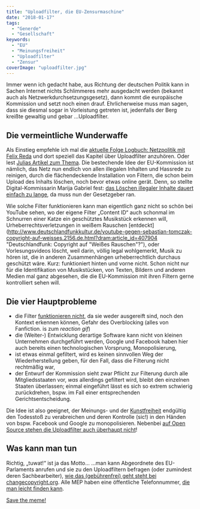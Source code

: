 ```yaml
---
title: "Uploadfilter, die EU-Zensurmaschine"
date: "2018-01-17"
tags:
  - "Generde"
  - "Gesellschaft"
keywords:
  - "EU"
  - "Meinungsfreiheit"
  - "Uploadfilter"
  - "Zensur"
coverImage: "uploadfilter.jpg"
---
```


Immer wenn ich gedacht habe, aus Richtung der deutschen Politik kann in Sachen Internet nichts Schlimmeres mehr ausgedacht werden (bekannt auch als Netzwerkdurchsetzungsgesetz), dann kommt die europäische Kommission und setzt noch einen drauf. Ehrlicherweise muss man sagen, dass sie diesmal sogar in Vorleistung getreten ist, jedenfalls der Berg kreißte gewaltig und gebar …Uploadfilter.

## Die vermeintliche Wunderwaffe

Als Einstieg empfehle ich mal die [aktuelle Folge Logbuch: Netzpolitik mit Felix Reda](https://logbuch-netzpolitik.de/lnp239-faktenfaktura "Logbuch: Netzpolitik, Faktenfaktura") und dort speziell das Kapitel über Uploadfilter anzuhören. Oder lest [Julias Artikel zum Thema](https://juliareda.eu/2017/10/fatale-filter-fehlentscheidungen/ "Felix Reda - Fatale Filter-Fehlentscheidungen: Warum wir es nicht einfach Software überlassen können, das Netz sauber zu halten"). Die bestechende Idee der EU-Kommission ist nämlich, das Netz nun endlich von allen illegalen Inhalten und Hassrede zu reinigen, durch die flächendeckende Installation von Filtern, die schon beim Upload des Inhalts löschen, noch bevor etwas online gerät. Denn, so stellte Digital-Kommissarin Marija Gabriel fest: [das Löschen illegaler Inhalte dauert einfach zu lange](https://netzpolitik.org/2017/illegale-inhalte-im-netz-eu-kommission-setzt-auf-die-vermeintliche-wunderwaffe-upload-filter/ "netzpolitik.org: Illegale Inhalte im Netz: EU-Kommission setzt auf die vermeintliche Wunderwaffe „Upload-Filter“"), da muss nun der Gesetzgeber ran.

Wie solche Filter funktionieren kann man eigentlich ganz nicht so schön bei YouTube sehen, wo der eigene Filter „Content ID“ auch schonmal im Schnurren einer Katze ein geschütztes Musikstück erkennen will, Urheberrechtsverletzungen in weißem Rauschen [entdeckt](http://www.deutschlandfunkkultur.de/youtube-gegen-sebastian-tomczak-copyright-auf-weisses.2156.de.html?dram:article_id=407904 "Deutschlandfunk: Copyright auf "Weißes Rauschen"?"), oder Vorlesungsvideos löscht, weil darin, völlig legal wohlgemerkt, Musik zu hören ist, die in anderen Zusammenhängen urheberrechtlich durchaus geschützt wäre. Kurz: funktioniert hinten und vorne nicht. Schon nicht nur für die Identifikation von Musikstücken, von Texten, Bildern und anderen Medien mal ganz abgesehen, die die EU-Kommission mit ihren Filtern gerne kontrolliert sehen will.

## Die vier Hauptprobleme

- die Filter [funktionieren nicht](https://www.eff.org/deeplinks/2017/02/copyright-law-versus-internet-culture "Copyright Law vs. Internet Culture"), da sie weder ausgereift sind, noch den Kontext erkennen können, Gefahr des Overblocking (alles von Fanfiction. is zum _reaction gif_)
- die (Weiter-) Entwicklung derartige Software kann nicht von kleinen Unternehmen durchgeführt werden, Google und Facebook haben hier auch bereits einen technologischen Vorsprung, Monopolisierung,
- ist etwas einmal gefiltert, wird es keinen sinnvollen Weg der Wiederherstellung geben, für den Fall, dass die Filterung nicht rechtmäßig war,
- der Entwurf der Kommission sieht zwar Pflicht zur Filterung durch alle Mitgliedsstaaten vor, _was_ allerdings gefiltert wird, bleibt den einzelnen Staaten überlassen; einmal eingeführt lässt es sich so extrem schwierig zurückdrehen, bspw. im Fall einer entsprechenden Gerichtsentscheidung.

Die Idee ist also geeignet, der Meinungs- und der [Kunstfreiheit](https://createrefresh.eu/de/creators-network/ "Create Refresh") endgültig den Todesstoß zu verabreichen und deren Kontrolle (sic!) in den Händen von bspw. Facebook und Google zu monopolisieren. Nebenbei [auf Open Source stehen die Uploadfilter auch überhaupt nicht](https://savecodeshare.eu/ "Save code share")!

## Was kann man tun

Richtig, „tuwat!“ ist ja das Motto…
…man kann Abgeordnete des EU-Parlaments anrufen und sie zu den Uploadfiltern befragen (oder zumindest deren Sachbearbeiter), [wie das (gebührenfrei) geht steht bei changecopyright.org](https://www.changecopyright.org/de/ "Setzen Sie sich für das Urheberrecht im digitalen Zeitalter ein"). Alle MEP haben eine öffentliche Telefonnummer, [die man leicht finden kann](http://www.europarl.europa.eu/meps/en/96761/AXEL_VOSS_home.html "MEP Axel Voss").

[Save the meme!](https://savethememe.net/de "Save the meme")
